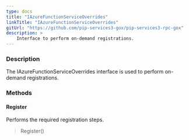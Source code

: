 ```yaml
---
type: docs
title: "IAzureFunctionServiceOverrides"
linkTitle: "IAzureFunctionServiceOverrides"
gitUrl: "https://github.com/pip-services3-gox/pip-services3-rpc-gox"
description: >
    Interface to perform on-demand registrations.
---
```


### Description

The IAzureFunctionServiceOverrides interface is used to perform on-demand registrations.

### Methods

#### Register
Performs the required registration steps.

> Register()

